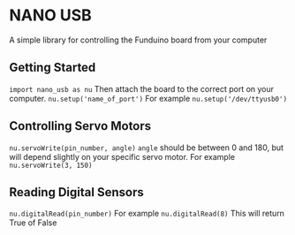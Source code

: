 # NANO USB
A simple library for controlling the Funduino board from your computer
## Getting Started
`import nano_usb as nu`
Then attach the board to the correct port on your computer.
`nu.setup('name_of_port')`
For example
`nu.setup('/dev/ttyusb0')`

## Controlling Servo Motors
`nu.servoWrite(pin_number, angle)`
`angle` should be between 0 and 180, but will depend slightly on your specific servo motor.
For example
`nu.servoWrite(3, 150)`

## Reading Digital Sensors
`nu.digitalRead(pin_number)`
For example
`nu.digitalRead(8)`
This will return True of False
